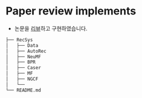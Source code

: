 # Paper review implements

* 논문을 [리뷰](https://c0natus.github.io/categories/paper/)하고 구현하였습니다.

``` bash
├── RecSys
│   ├── Data
│   ├── AutoRec
│   ├── NeuMF
│   ├── BPR
│   ├── Caser
│   ├── MF
│   ├── NGCF
│   └── 
└── README.md
```
